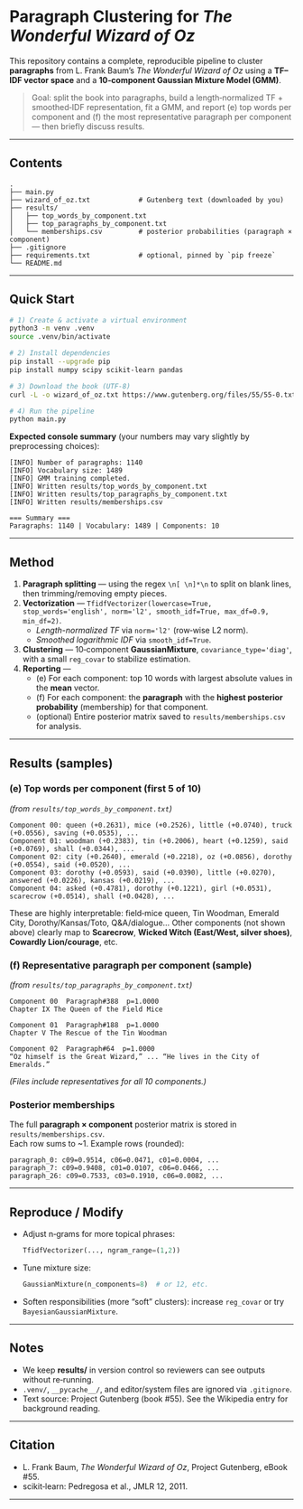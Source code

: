 # Paragraph Clustering for *The Wonderful Wizard of Oz*

This repository contains a complete, reproducible pipeline to cluster **paragraphs** from L. Frank Baum’s *The Wonderful Wizard of Oz* using a **TF–IDF vector space** and a **10‑component Gaussian Mixture Model (GMM)**.

> Goal: split the book into paragraphs, build a length‑normalized TF + smoothed‑IDF representation, fit a GMM, and report (e) top words per component and (f) the most representative paragraph per component — then briefly discuss results.

---

## Contents

```
.
├── main.py
├── wizard_of_oz.txt            # Gutenberg text (downloaded by you)
├── results/
│   ├── top_words_by_component.txt
│   ├── top_paragraphs_by_component.txt
│   └── memberships.csv         # posterior probabilities (paragraph × component)
├── .gitignore
├── requirements.txt            # optional, pinned by `pip freeze`
└── README.md
```

---

## Quick Start

```bash
# 1) Create & activate a virtual environment
python3 -m venv .venv
source .venv/bin/activate

# 2) Install dependencies
pip install --upgrade pip
pip install numpy scipy scikit-learn pandas

# 3) Download the book (UTF-8)
curl -L -o wizard_of_oz.txt https://www.gutenberg.org/files/55/55-0.txt

# 4) Run the pipeline
python main.py
```

**Expected console summary** (your numbers may vary slightly by preprocessing choices):

```
[INFO] Number of paragraphs: 1140
[INFO] Vocabulary size: 1489
[INFO] GMM training completed.
[INFO] Written results/top_words_by_component.txt
[INFO] Written results/top_paragraphs_by_component.txt
[INFO] Written results/memberships.csv

=== Summary ===
Paragraphs: 1140 | Vocabulary: 1489 | Components: 10
```

---

## Method

1. **Paragraph splitting** — using the regex `\n[ \n]*\n` to split on blank lines, then trimming/removing empty pieces.  
2. **Vectorization** — `TfidfVectorizer(lowercase=True, stop_words='english', norm='l2', smooth_idf=True, max_df=0.9, min_df=2)`.  
   - *Length-normalized TF* via `norm='l2'` (row‑wise L2 norm).  
   - *Smoothed logarithmic IDF* via `smooth_idf=True`.  
3. **Clustering** — 10‑component **GaussianMixture**, `covariance_type='diag'`, with a small `reg_covar` to stabilize estimation.  
4. **Reporting** —  
   - (e) For each component: top 10 words with largest absolute values in the **mean** vector.  
   - (f) For each component: the **paragraph** with the **highest posterior probability** (membership) for that component.  
   - (optional) Entire posterior matrix saved to `results/memberships.csv` for analysis.

---

## Results (samples)

### (e) Top words per component (first 5 of 10)
*(from `results/top_words_by_component.txt`)*
```
Component 00: queen (+0.2631), mice (+0.2526), little (+0.0740), truck (+0.0556), saving (+0.0535), ...
Component 01: woodman (+0.2383), tin (+0.2006), heart (+0.1259), said (+0.0769), shall (+0.0344), ...
Component 02: city (+0.2640), emerald (+0.2218), oz (+0.0856), dorothy (+0.0554), said (+0.0520), ...
Component 03: dorothy (+0.0593), said (+0.0390), little (+0.0270), answered (+0.0226), kansas (+0.0219), ...
Component 04: asked (+0.4781), dorothy (+0.1221), girl (+0.0531), scarecrow (+0.0514), shall (+0.0428), ...
```

These are highly interpretable: field‑mice queen, Tin Woodman, Emerald City, Dorothy/Kansas/Toto, Q&A/dialogue… Other components (not shown above) clearly map to **Scarecrow**, **Wicked Witch (East/West, silver shoes)**, **Cowardly Lion/courage**, etc.

### (f) Representative paragraph per component (sample)
*(from `results/top_paragraphs_by_component.txt`)*
```
Component 00  Paragraph#388  p=1.0000
Chapter IX The Queen of the Field Mice

Component 01  Paragraph#188  p=1.0000
Chapter V The Rescue of the Tin Woodman

Component 02  Paragraph#64  p=1.0000
“Oz himself is the Great Wizard,” ... “He lives in the City of Emeralds.”
```
*(Files include representatives for all 10 components.)*

### Posterior memberships
The full **paragraph × component** posterior matrix is stored in `results/memberships.csv`.  
Each row sums to ~1. Example rows (rounded):

```
paragraph_0: c09=0.9514, c06=0.0471, c01=0.0004, ...
paragraph_7: c09=0.9408, c01=0.0107, c06=0.0466, ...
paragraph_26: c09=0.7533, c03=0.1910, c06=0.0082, ...
```

---

## Reproduce / Modify

- Adjust n‑grams for more topical phrases:
  ```python
  TfidfVectorizer(..., ngram_range=(1,2))
  ```
- Tune mixture size:
  ```python
  GaussianMixture(n_components=8)  # or 12, etc.
  ```
- Soften responsibilities (more “soft” clusters): increase `reg_covar` or try `BayesianGaussianMixture`.

---

## Notes

- We keep **results/** in version control so reviewers can see outputs without re‑running.  
- `.venv/`, `__pycache__/`, and editor/system files are ignored via `.gitignore`.  
- Text source: Project Gutenberg (book #55). See the Wikipedia entry for background reading.

---

## Citation

- L. Frank Baum, *The Wonderful Wizard of Oz*, Project Gutenberg, eBook #55.  
- scikit‑learn: Pedregosa et al., JMLR 12, 2011.

---
